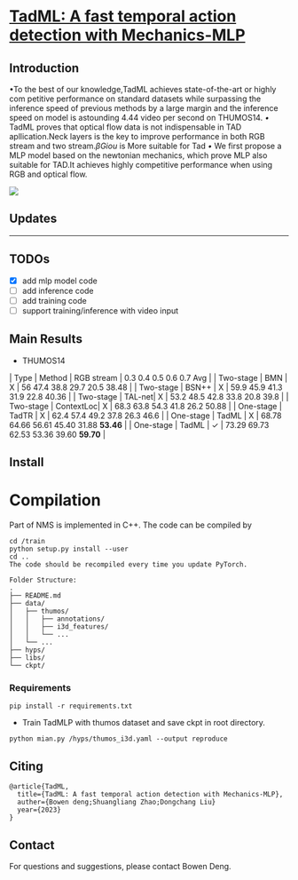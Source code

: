 # [TadML: A fast temporal action detection with Mechanics-MLP](https://github.com/BonedDeng/TadML)



## Introduction

•To the best of our knowledge,TadML achieves state-of-the-art or highly com petitive performance on standard datasets while surpassing the inference speed of previous methods by a large margin and the inference speed on model is astounding 4.44 video per second on THUMOS14.
*•* TadML proves that optical flow data is not indispensable in TAD apllication.Neck layers is the key to improve performance in both RGB stream and two stream.*βGiou* is More suitable for Tad
*•* We first propose a MLP model based on the newtonian mechanics, which prove MLP also suitable for TAD.It achieves highly competitive performance when using RGB and optical flow.

![](./Figure.jpg)

## Updates

---

## TODOs



- [x]  add mlp model code
- [ ] add inference code
- [ ] add training code
- [ ] support training/inference with video input

## Main Results

- THUMOS14

| Type      | Method | RGB stream | 0.3	0.4	0.5	0.6	0.7	Avg | 
| Two-stage | BMN    | X          | 56    47.4  38.8  29.7  20.5  38.48    | 
| Two-stage | BSN++  | X          | 59.9  45.9  41.3  31.9  22.8  40.36    | 
| Two-stage | TAL-net| X          | 53.2  48.5  42.8  33.8  20.8  39.8     | 
| Two-stage | ContextLoc| X        | 68.3  63.8  54.3  41.8  26.2  50.88    | 
| One-stage | TadTR  |  X         | 62.4  57.4  49.2  37.8  26.3  46.6     | 
| One-stage | TadML  | X          | 68.78 64.66 56.61 45.40 31.88 **53.46**    | 
| One-stage | TadML  | ✓          | 73.29 69.73 62.53 53.36 39.60 **59.70**    | 
 
## Install
# Compilation

Part of NMS is implemented in C++. The code can be compiled by

```shell
cd /train
python setup.py install --user
cd ..
The code should be recompiled every time you update PyTorch.
```
```
Folder Structure:
.
├── README.md
├── data/
│   ├── thumos/
│   │   ├── annotations/
│   │   ├── i3d_features/
│   │   └── ...
│   └── ...
├── hyps/
├── libs/
└── ckpt/
```

### Requirements

```linux
pip install -r requirements.txt
```
* Train TadMLP with thumos dataset and save ckpt in root directory.
```shell
python mian.py /hyps/thumos_i3d.yaml --output reproduce
```


## Citing

```
@article{TadML,
  title={TadML: A fast temporal action detection with Mechanics-MLP},
  auther={Bowen deng;Shuangliang Zhao;Dongchang Liu}
  year={2023}
}
```

## Contact

For questions and suggestions, please contact Bowen Deng.
